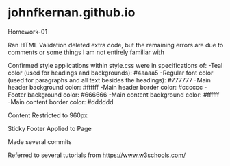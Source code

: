 # johnfkernan.github.io
Homework-01

Ran HTML Validation deleted extra code, but the remaining errors are due to comments or some things I am not entirely familiar with

Confirmed style applications within style.css were in specifications of:
-Teal color (used for headings and backgrounds): #4aaaa5
-Regular font color (used for paragraphs and all text besides the headings): #777777
-Main header background color: #ffffff
-Main header border color: #cccccc
-Footer background color: #666666
-Main content background color: #ffffff
-Main content border color: #dddddd

Content Restricted to 960px

Sticky Footer Applied to Page

Made several commits

Referred to several tutorials from https://www.w3schools.com/